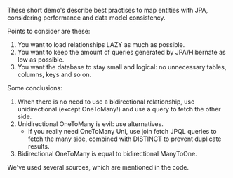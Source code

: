 These short demo's describe best practises to map entities with JPA, considering performance and data model consistency.

Points to consider are these:

1. You want to load relationships LAZY as much as possible.
2. You want to keep the amount of queries generated by JPA/Hibernate as low as possible.
3. You want the database to stay small and logical: no unnecessary tables, columns, keys and so on.

Some conclusions:

1. When there is no need to use a bidirectional relationship, use unidirectional (except OneToMany!) and use a query to
   fetch the other side.
2. Unidirectional OneToMany is evil: use alternatives.
   - If you really need OneToMany Uni, use join fetch JPQL queries to fetch the many side, combined with DISTINCT to
     prevent duplicate results.
3. Bidirectional OneToMany is equal to bidirectional ManyToOne.

We've used several sources, which are mentioned in the code.
